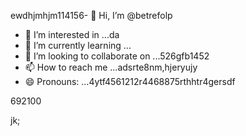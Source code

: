 ewdhjmhjm114156- 👋 Hi, I’m @betrefolp
- 👀 I’m interested in ...da
- 🌱 I’m currently learning ...
- 💞️ I’m looking to collaborate on ...526gfb1452
- 📫 How to reach me ...adsrte8nm,hjeryujy
- 😄 Pronouns: ...4ytf4561212r4468875rthhtr4gersdf
<!---5454sdf7887rgr6338588egrerf
betrefolp/betrefolp is a ✨ special ✨ repository because itfghs `README.md` (this file) appears on qweqweyourhfmmmGitHub profile.2ger
You can click the Preview link to take a look atwre your2363xcvse
changes.225959441413333
--->692100
jk;
